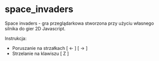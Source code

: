 # space_invaders
Space invaders - gra przeglądarkowa stworzona przy użyciu własnego silnika do gier 2D Javascript.

Instrukcja:
  - Poruszanie na strzałkach [ <- ] [  -> ]
  - Strzelanie na klawiszu [ Z ]
